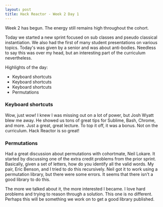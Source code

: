 ```yaml
---
layout: post
title: Hack Reactor - Week 2 Day 1
---
```


Week 2 has begun.  The energy still remains high throughout the cohort.  

Today we started a new sprint focused on sub classes and pseudo classical instantiation.  We also had the first of many student presentations on various topics.  Today's was given by a senior and was about anti-bodies.  Needless to say this was over my head, but an interesting part of the curriculum nevertheless.

Highlights of the day:

* Keyboard shortcuts
* Keyboard shortcuts
* Keyboard shortcuts
* Permutations

### Keyboard shortcuts

Wow, just wow!  I knew I was missing out on a lot of power, but Josh Wyatt blew me away.  He showed us tons of great tips for Sublime, Bash, Chrome, and more.  Just a great, great lecture.  To top it off, it was a bonus.  Not on the curriculum.  Hack Reactor is so great!

### Permutations

Had a great discussion about permutations with cohortmate, Neil Lokare.  It started by discussing one of the extra credit problems from the prior sprint.  Basically, given a set of letters, how do you identify all the valid words.  My pair, Eric Benson, and I tried to do this recursively.  Neil got it to work using a permutation library, but there were some errors.  It seems that there isn't a good library to do this.

The more we talked about it, the more interested I became.  I love hard problems and trying to reason through a solution.  This one is no different.  Perhaps this will be something we work on to get a good library published.